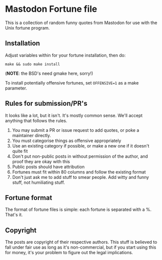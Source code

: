 # Mastodon Fortune file

This is a collection of random funny quotes from Mastodon for use with the Unix
fortune program.

## Installation
Adjust variables within for your fortune installation, then do:

`make && sudo make install`

(**NOTE**: the BSD's need gmake here, sorry!)

To install potentially offensive fortunes, set `OFFENSIVE=1` as a make parameter.

## Rules for submission/PR's

It looks like a lot, but it isn't. It's mostly common sense. We'll accept
anything that follows the rules.

1. You may submit a PR or issue request to add quotes, or poke a maintainer
directly.
2. You must categorise things as offensive appropriately
3. Use an existing category if possible, or make a new one if it doesn't quite
fit
4. Don't put non-public posts in without permission of the author, and
proof they are okay with this
5. Public posts should have attribution
6. Fortunes must fit within 80 columns and follow the existing format
7. Don't just ask me to add stuff to smear people. Add witty and funny stuff,
not humiliating stuff.

## Fortune format
The format of fortune files is simple: each fortune is separated with a %.
That's it.

## Copyright
The posts are copyright of their respective authors. This stuff is believed to
fall under fair use as long as it's non-commercial, but if you start using this
for money, it's your problem to figure out the legal implications.
